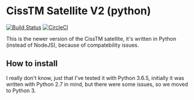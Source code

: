 # CissTM Satellite V2 (python)
[![Build Status](https://travis-ci.com/CISSTM/SatelliteV2.svg?branch=master)](https://travis-ci.com/CISSTM/SatelliteV2)
[![CircleCI](https://circleci.com/gh/CISSTM/SatelliteV2.svg?style=svg)](https://circleci.com/gh/CISSTM/SatelliteV2)

This is the newer version of the CissTM satellite, it's written in Python (instead of NodeJS), because of compatebility issues.

## How to install
I really don't know, just that I've tested it with Python 3.6.5, initially it was written with Python 2.7 in mind, but there were some issues, so we moved to Python 3.